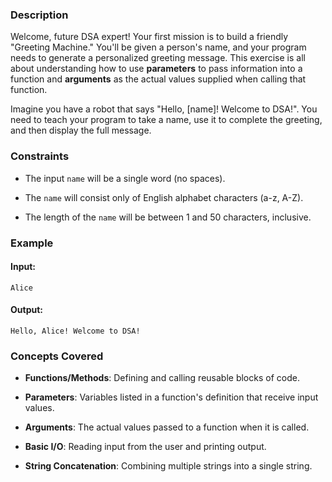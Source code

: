 ### Description
Welcome, future DSA expert! Your first mission is to build a friendly "Greeting Machine." You'll be given a person's name, and your program needs to generate a personalized greeting message. This exercise is all about understanding how to use **parameters** to pass information into a function and **arguments** as the actual values supplied when calling that function.

Imagine you have a robot that says "Hello, [name]! Welcome to DSA!". You need to teach your program to take a name, use it to complete the greeting, and then display the full message.

### Constraints
*   The input `name` will be a single word (no spaces).
*   The `name` will consist only of English alphabet characters (a-z, A-Z).
*   The length of the `name` will be between 1 and 50 characters, inclusive.

### Example
#### Input:
`Alice`

#### Output:
`Hello, Alice! Welcome to DSA!`

### Concepts Covered
*   **Functions/Methods**: Defining and calling reusable blocks of code.
*   **Parameters**: Variables listed in a function's definition that receive input values.
*   **Arguments**: The actual values passed to a function when it is called.
*   **Basic I/O**: Reading input from the user and printing output.
*   **String Concatenation**: Combining multiple strings into a single string.

